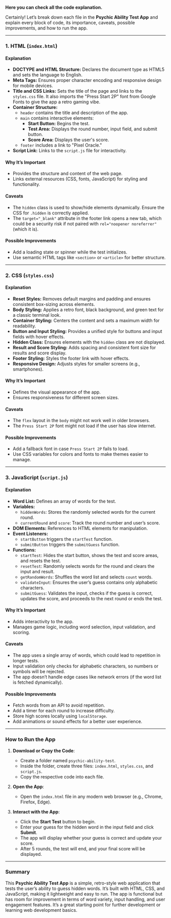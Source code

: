 **Here you can check all the code explanation.**

Certainly! Let’s break down each file in the **Psychic Ability Test App** and explain every block of code, its importance, caveats, possible improvements, and how to run the app.

---

### **1. HTML (`index.html`)**

#### **Explanation**
- **DOCTYPE and HTML Structure:** Declares the document type as HTML5 and sets the language to English.
- **Meta Tags:** Ensures proper character encoding and responsive design for mobile devices.
- **Title and CSS Links:** Sets the title of the page and links to the `styles.css` file. It also imports the "Press Start 2P" font from Google Fonts to give the app a retro gaming vibe.
- **Container Structure:** 
  - `header` contains the title and description of the app.
  - `main` contains interactive elements:
    - **Start Button:** Begins the test.
    - **Test Area:** Displays the round number, input field, and submit button.
    - **Score Area:** Displays the user's score.
  - `footer` includes a link to "Pixel Oracle."
- **Script Link:** Links to the `script.js` file for interactivity.

#### **Why It’s Important**
- Provides the structure and content of the web page.
- Links external resources (CSS, fonts, JavaScript) for styling and functionality.

#### **Caveats**
- The `hidden` class is used to show/hide elements dynamically. Ensure the CSS for `.hidden` is correctly applied.
- The `target="_blank"` attribute in the footer link opens a new tab, which could be a security risk if not paired with `rel="noopener noreferrer"` (which it is).

#### **Possible Improvements**
- Add a loading state or spinner while the test initializes.
- Use semantic HTML tags like `<section>` or `<article>` for better structure.

---

### **2. CSS (`styles.css`)**

#### **Explanation**
- **Reset Styles:** Removes default margins and padding and ensures consistent box-sizing across elements.
- **Body Styling:** Applies a retro font, black background, and green text for a classic terminal look.
- **Container Styling:** Centers the content and sets a maximum width for readability.
- **Button and Input Styling:** Provides a unified style for buttons and input fields with hover effects.
- **Hidden Class:** Ensures elements with the `hidden` class are not displayed.
- **Result and Score Styling:** Adds spacing and consistent font size for results and score display.
- **Footer Styling:** Styles the footer link with hover effects.
- **Responsive Design:** Adjusts styles for smaller screens (e.g., smartphones).

#### **Why It’s Important**
- Defines the visual appearance of the app.
- Ensures responsiveness for different screen sizes.

#### **Caveats**
- The `flex` layout in the `body` might not work well in older browsers.
- The `Press Start 2P` font might not load if the user has slow internet.

#### **Possible Improvements**
- Add a fallback font in case `Press Start 2P` fails to load.
- Use CSS variables for colors and fonts to make themes easier to manage.

---

### **3. JavaScript (`script.js`)**

#### **Explanation**
- **Word List:** Defines an array of words for the test.
- **Variables:** 
  - `hiddenWords`: Stores the randomly selected words for the current round.
  - `currentRound` and `score`: Track the round number and user’s score.
- **DOM Elements:** References to HTML elements for manipulation.
- **Event Listeners:** 
  - `startButton` triggers the `startTest` function.
  - `submitButton` triggers the `submitGuess` function.
- **Functions:**
  - `startTest`: Hides the start button, shows the test and score areas, and resets the test.
  - `resetTest`: Randomly selects words for the round and clears the input and result.
  - `getRandomWords`: Shuffles the word list and selects `count` words.
  - `validateInput`: Ensures the user’s guess contains only alphabetic characters.
  - `submitGuess`: Validates the input, checks if the guess is correct, updates the score, and proceeds to the next round or ends the test.

#### **Why It’s Important**
- Adds interactivity to the app.
- Manages game logic, including word selection, input validation, and scoring.

#### **Caveats**
- The app uses a single array of words, which could lead to repetition in longer tests.
- Input validation only checks for alphabetic characters, so numbers or symbols will be rejected.
- The app doesn’t handle edge cases like network errors (if the word list is fetched dynamically).

#### **Possible Improvements**
- Fetch words from an API to avoid repetition.
- Add a timer for each round to increase difficulty.
- Store high scores locally using `localStorage`.
- Add animations or sound effects for a better user experience.

---

### **How to Run the App**
1. **Download or Copy the Code**:
   - Create a folder named `psychic-ability-test`.
   - Inside the folder, create three files: `index.html`, `styles.css`, and `script.js`.
   - Copy the respective code into each file.

2. **Open the App**:
   - Open the `index.html` file in any modern web browser (e.g., Chrome, Firefox, Edge).

3. **Interact with the App**:
   - Click the **Start Test** button to begin.
   - Enter your guess for the hidden word in the input field and click **Submit**.
   - The app will display whether your guess is correct and update your score.
   - After 5 rounds, the test will end, and your final score will be displayed.

---

### **Summary**
This **Psychic Ability Test App** is a simple, retro-style web application that tests the user’s ability to guess hidden words. It’s built with HTML, CSS, and JavaScript, making it lightweight and easy to run. The app is functional but has room for improvement in terms of word variety, input handling, and user engagement features. It’s a great starting point for further development or learning web development basics.